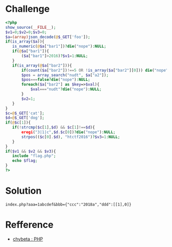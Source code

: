 # Challenge
```php
<?php
show_source(__FILE__);
$v1=0;$v2=0;$v3=0;
$a=(array)json_decode(@$_GET['foo']);
if(is_array($a)){
   is_numeric(@$a["bar1"])?die("nope"):NULL;
   if(@$a["bar1"]){
	   ($a["bar1"]>2016)?$v1=1:NULL;
   }
   if(is_array(@$a["bar2"])){
	   if(count($a["bar2"])!==5 OR !is_array($a["bar2"][0])) die("nope");
	   $pos = array_search("nudt", $a["a2"]);
	   $pos===false?die("nope"):NULL;
	   foreach($a["bar2"] as $key=>$val){
		   $val==="nudt"?die("nope"):NULL;
	   }
	   $v2=1;
   }
}
$c=@$_GET['cat'];
$d=@$_GET['dog'];
if(@$c[1]){
   if(!strcmp($c[1],$d) && $c[1]!==$d){
	   eregi("3|1|c",$d.$c[0])?die("nope"):NULL;
	   strpos(($c[0].$d), "htctf2016")?$v3=1:NULL;
   }
}
if($v1 && $v2 && $v3){
   include "flag.php";
   echo $flag;
}
?>
```

# Solution
```
index.php?aaa=1abcdef&bbb={"ccc":"2018a","ddd":[[1],0]}
```

# Refference
+ [chybeta : PHP](https://chybeta.github.io/2017/07/16/XMAN%E9%80%89%E6%8B%94%E8%B5%9B-2017-web-writeup/#PHP)